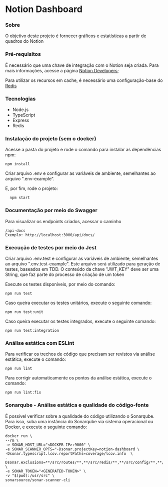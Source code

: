 # Notion Dashboard

### Sobre

O objetivo deste projeto é fornecer gráficos e estatísticas a partir de quadros do Notion

### Pré-requisitos

É necessário que uma chave de integração com o Notion seja criada. Para mais informações, acesse a página
[Notion Developers](https://developers.notion.com/docs/getting-started);

Para utilizar os recursos em cache, é necessário uma configuração-base do [Redis](https://redis.io/)

### Tecnologias

- Node.js
- TypeScript
- Express
- Redis

### Instalação do projeto (sem o docker)

Acesse a pasta do projeto e rode o comando para instalar as dependências npm:

    npm install

Criar arquivo .env e configurar as variáveis de ambiente, semelhantes ao arquivo ".env-example".

E, por fim, rode o projeto:

```
  npm start
```

### Documentação por meio do Swagger

Para visualizar os endpoints criados, acessar o caminho

    /api-docs
    Exemplo: http://localhost:3000/api/docs/

### Execução de testes por meio do Jest

Criar arquivo .env.test e configurar as variáveis de ambiente, semelhantes ao arquivo ".env.test-example". Este arquivo será utilizado para geração de testes, baseados em TDD. O conteúdo da chave "JWT_KEY" deve ser uma String, que faz parte do processo de criação de um token

Execute os testes disponíveis, por meio do comando:

    npm run test

Caso queira executar os testes unitários, execute o seguinte comando:

    npm run test:unit

Caso queira executar os testes integrados, execute o seguinte comando:

    npm run test:integration

### Análise estática com ESLint

Para verificar os trechos de código que precisam ser revistos via análise estática, execute o comando:

    npm run lint

Para corrigir automaticamente os pontos da análise estática, execute o comando:

    npm run lint:fix

### Sonarqube - Análise estática e qualidade do código-fonte

É possível verificar sobre a qualidade do código utilizando o Sonarqube. Para isso, suba uma instância do Sonarqube via sistema operacional ou Docker, e execute o seguinte comando:

    docker run \
    --rm \
    -e SONAR_HOST_URL="<DOCKER-IP>:9000" \
    -e SONAR_SCANNER_OPTS="-Dsonar.projectKey=notion-dashboard \
    -Dsonar.typescript.lcov.reportPaths=coverage/lcov.info  \
    -Dsonar.exclusions=**/src/routes/**,**/src/redis/**,**/src/config/**,**/__tests__/**,**/__mocks__/**,**/src/middlewares/**,**/src/seeders/**,**/src/migrations/**,**/dist/**,**/index.js,**/jest.config.js" \
    -e SONAR_TOKEN="<GENERATED-TOKEN>" \
    -v "$(pwd):/usr/src" \
    sonarsource/sonar-scanner-cli